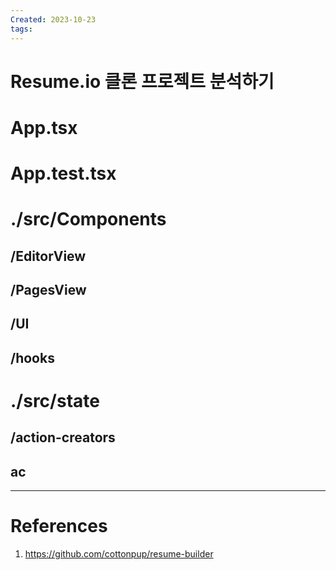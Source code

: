```yaml
---
Created: 2023-10-23
tags:
---
```

# Resume.io 클론 프로젝트 분석하기
# App.tsx
# App.test.tsx

# ./src/Components
## /EditorView
## /PagesView
## /UI
## /hooks
# ./src/state 
## /action-creators
## ac
---
# References
1. https://github.com/cottonpup/resume-builder